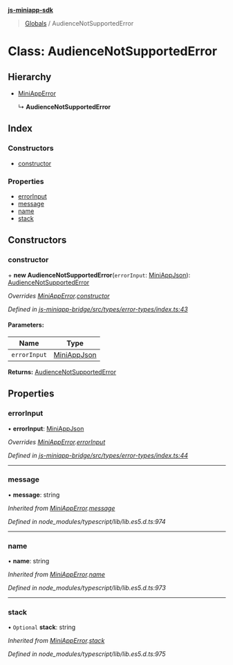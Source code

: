 **[js-miniapp-sdk](../README.md)**

> [Globals](../README.md) / AudienceNotSupportedError

# Class: AudienceNotSupportedError

## Hierarchy

* [MiniAppError](miniapperror.md)

  ↳ **AudienceNotSupportedError**

## Index

### Constructors

* [constructor](audiencenotsupportederror.md#constructor)

### Properties

* [errorInput](audiencenotsupportederror.md#errorinput)
* [message](audiencenotsupportederror.md#message)
* [name](audiencenotsupportederror.md#name)
* [stack](audiencenotsupportederror.md#stack)

## Constructors

### constructor

\+ **new AudienceNotSupportedError**(`errorInput`: [MiniAppJson](../interfaces/miniappjson.md)): [AudienceNotSupportedError](audiencenotsupportederror.md)

*Overrides [MiniAppError](miniapperror.md).[constructor](miniapperror.md#constructor)*

*Defined in [js-miniapp-bridge/src/types/error-types/index.ts:43](https://github.com/rakutentech/js-miniapp/blob/da5571c/js-miniapp-bridge/src/types/error-types/index.ts#L43)*

#### Parameters:

Name | Type |
------ | ------ |
`errorInput` | [MiniAppJson](../interfaces/miniappjson.md) |

**Returns:** [AudienceNotSupportedError](audiencenotsupportederror.md)

## Properties

### errorInput

•  **errorInput**: [MiniAppJson](../interfaces/miniappjson.md)

*Overrides [MiniAppError](miniapperror.md).[errorInput](miniapperror.md#errorinput)*

*Defined in [js-miniapp-bridge/src/types/error-types/index.ts:44](https://github.com/rakutentech/js-miniapp/blob/da5571c/js-miniapp-bridge/src/types/error-types/index.ts#L44)*

___

### message

•  **message**: string

*Inherited from [MiniAppError](miniapperror.md).[message](miniapperror.md#message)*

*Defined in node_modules/typescript/lib/lib.es5.d.ts:974*

___

### name

•  **name**: string

*Inherited from [MiniAppError](miniapperror.md).[name](miniapperror.md#name)*

*Defined in node_modules/typescript/lib/lib.es5.d.ts:973*

___

### stack

• `Optional` **stack**: string

*Inherited from [MiniAppError](miniapperror.md).[stack](miniapperror.md#stack)*

*Defined in node_modules/typescript/lib/lib.es5.d.ts:975*
